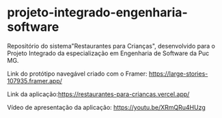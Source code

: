 # projeto-integrado-engenharia-software
Repositório do sistema"Restaurantes para Crianças", desenvolvido para o Projeto Integrado da especialização em Engenharia de Software da Puc MG.

Link do protótipo navegável criado com o Framer: <https://large-stories-107935.framer.app/>

Link da aplicação:<https://restaurantes-para-criancas.vercel.app/>

Vídeo de apresentação da aplicação: <https://youtu.be/XRmQRu4HUzg>


